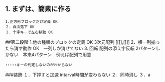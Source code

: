 ﻿## 1. まずは、簡素に作る
    1.正方形ブロックだけ定義 OK
    ２．自由落下 OK 
    ３．十字キーで左右移動 OK
##第二段階
    1.他の種類のブロックの定義 OK 
        3次元配列 [[[],[]]]
    2．横一列揃ったら消す動作 OK　一列しか消せてない
    3. 回転   配列の添え字反転 2パターンしかない　本来4パターン　例えば配列で用意

    :::::キーの判定しないのがわからない
###装飾
    １．下押すと加速  intarval時間が変わらない
    ２．同時消し
    ３．a